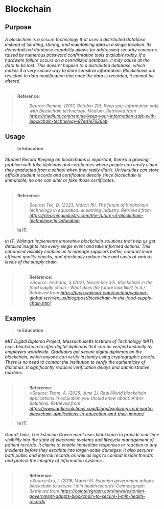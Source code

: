 # Blockchain
## Purpose

###### A blockchain is a secure technology that uses a distributed database instead of locating, storing, and maintaining data in a single location. Its decentralized database capability allows for addressing security concerns raised by numerous password confirmation tools available today. If a hardware failure occurs on a centralized database, it may cause all the data to be lost. This doesn’t happen to a distributed database, which makes it a very secure way to store sensitive information. Blockchains are resistant to data modification that once the data is recorded, it cannot be altered. 

  > **Reference**:   
  >> _Source: Remme. (2017, October 20). Keep your information safe with Blockchain technology. Medium.  Retrieved from https://medium.com/remme/keep-your-information-safe-with-blockchain-technology-87ed1e7636eb_

## Usage
> **In Education**:  

###### Student Record Keeping on blockchains is important, there’s a growing problem with fake diplomas and certificates where people can easily claim they graduated from a school when they really didn’t. Universities can store official student records and certificates directly since blockchain  is immutable, no one can alter or fake those certificates.

   > **Reference**:   
  >> _Source: Tec, B. (2023, March 15). The future of blockchain technology in education. eLearning Industry. Retrieved from https://elearningindustry.com/the-future-of-blockchain-technology-in-education_
  

>**In IT**:  
  ###### In IT,  Walmart implements innovative blockchain solutions that help us get detailed insights into every single event and take informed actions. This enhanced visibility enables us to manage suppliers better, conduct more efficient quality checks, and drastically reduce time and costs at various levels of the supply chain.

>> **Reference**:    
    >_Source: Archana, S.(2021, November 30). Blockchain in the food supply chain - What does the future look like? (n.d.) Retrieved from https://tech.walmart.com/content/walmart-global-tech/en_us/blog/post/blockchain-in-the-food-supply-chain.html_

## Examples

>**In Education**:  
  ###### MIT Digital Diploma Project, Massachusetts Institute of Technology (MIT) uses blockchain to offer digital diplomas that can be verified instantly by employers worldwide. Graduates get secure digital diplomas on the blockchain, which anyone can verify instantly using cryptographic proofs. There is no need to contact the institution to verify the authenticity of diplomas. It significantly reduces verification delays and administrative burdens.

>>**Reference**:  
    >_Source: Team, A. (2025, June 2). Real-World blockchain applications in education you should know about. Antier Solutions.  Retrieved from https://www.antiersolutions.com/blogs/exploring-real-world-blockchain-applications-in-education-and-their-impact/_

>**In IT**:  
  ###### Guard Time, The Estonian Government uses blockchain to provide real-time visibility into the state of electronic systems and  lifecycle management of patient records. It claims to enable immediate responses or reaction to any incidents before they escalate into larger-scale damages. It also secures both public and internal records as well as logs to combat insider threats and protect the integrity of information systems .

  >> **Reference**:  
    >_Source:Aru, I. (2016, March 9). Estonian government adopts blockchain to secure 1 mln health records. Cointelegraph. 
Retrieved from https://cointelegraph.com/news/estonian-government-adopts-blockchain-to-secure-1-mln-health-records_

